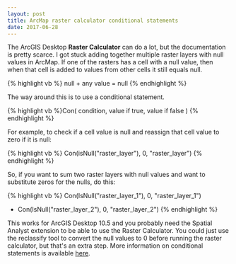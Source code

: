 ```yaml
---
layout: post
title: ArcMap raster calculator conditional statements
date: 2017-06-28
---
```


The ArcGIS Desktop **Raster Calculator** can do a lot, but the documentation is pretty scarce. I got stuck adding together multiple raster layers with null values in ArcMap. If one of the rasters has a cell with a null value, then when that cell is added to values from other cells it still equals null.

{% highlight vb %} null + any value = null {% endhighlight %}

The way around this is to use a conditional statement.

{% highlight vb %}Con( condition, value if true, value if false ) {% endhighlight %}

For example, to check if a cell value is null and reassign that cell value to zero if it is null:

{% highlight vb %} Con(isNull("raster_layer"), 0, "raster_layer") {% endhighlight %}

So, if you want to sum two raster layers with null values and want to substitute zeros for the nulls, do this:


{% highlight vb %}
Con(IsNull("raster_layer_1"), 0, "raster_layer_1")
  + Con(IsNull("raster_layer_2"), 0, "raster_layer_2")
{% endhighlight %}


This works for ArcGIS Desktop 10.5 and you probably need the Spatial Analyst extension to be able to use the Raster Calculator. You could just use the reclassify tool to convert the null values to 0 before running the raster calculator, but that's an extra step. More information on conditional statements is available [here](http://desktop.arcgis.com/en/arcmap/latest/tools/spatial-analyst-toolbox/conditional-evaluation-with-con.htm).

